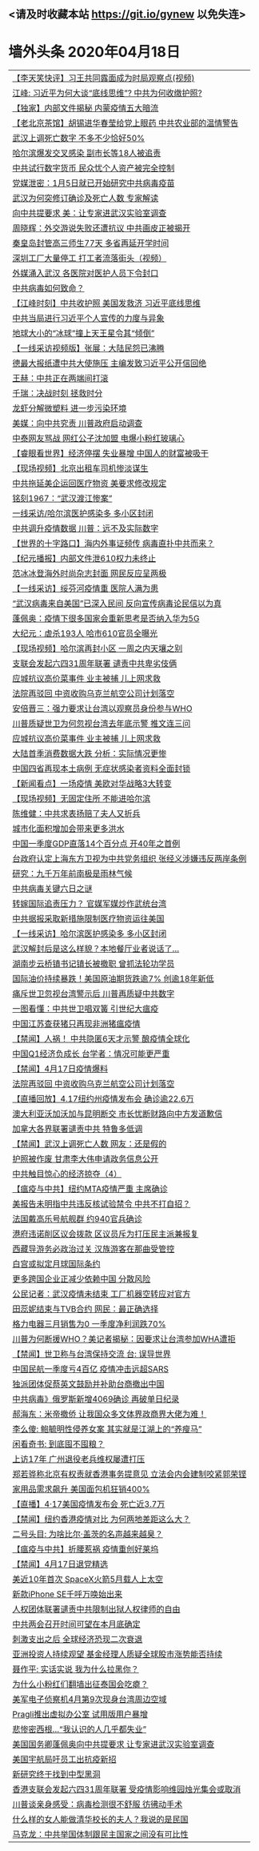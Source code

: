 ## <请及时收藏本站 https://git.io/gynew 以免失连> </a>
# 墙外头条 2020年04月18日</a>


<table>

<tr><td colspan="2" align="left"><a href="https://xfine.casa/?name=c1158397&key=exgxucyqmkwgvwch&from=gy">【李天笑快评】习王共同露面成为时局观察点(视频)</a></td></tr>
<tr><td colspan="2" align="left"><a href="https://xfine.casa/?name=c1158485&key=exgxucyqmkwgvwch&from=gy">江峰: 习近平为何大谈“底线思维”? 中共为何收缴护照?</a></td></tr>
<tr><td colspan="2" align="left"><a href="https://xfine.casa/?name=c1158471&key=exgxucyqmkwgvwch&from=gy">【独家】内部文件揭秘 内蒙疫情五大暗流</a></td></tr>
<tr><td colspan="2" align="left"><a href="https://xfine.casa/?name=c1158449&key=exgxucyqmkwgvwch&from=gy">【老北京茶馆】胡锡进华春莹给党上眼药 中共农业部的温情警告</a></td></tr>
<tr><td colspan="2" align="left"><a href="https://xfine.casa/?name=c1158448&key=exgxucyqmkwgvwch&from=gy">武汉上调死亡数字 不多不少恰好50%</a></td></tr>
<tr><td colspan="2" align="left"><a href="https://xfine.casa/?name=c1158470&key=exgxucyqmkwgvwch&from=gy">哈尔滨爆发交叉感染 副市长等18人被追责</a></td></tr>
<tr><td colspan="2" align="left"><a href="https://xfine.casa/?name=c1158447&key=exgxucyqmkwgvwch&from=gy">中共试行数字货币 民众忧个人资产被完全控制</a></td></tr>
<tr><td colspan="2" align="left"><a href="https://xfine.casa/?name=c1158394&key=exgxucyqmkwgvwch&from=gy">党媒泄密：1月5日就已开始研究中共病毒疫苗</a></td></tr>
<tr><td colspan="2" align="left"><a href="https://xfine.casa/?name=c1158455&key=exgxucyqmkwgvwch&from=gy">武汉为何突修订确诊及死亡人数 专家解读</a></td></tr>
<tr><td colspan="2" align="left"><a href="https://xfine.casa/?name=c1158443&key=exgxucyqmkwgvwch&from=gy">向中共提要求 美：让专家进武汉实验室调查</a></td></tr>
<tr><td colspan="2" align="left"><a href="https://xfine.casa/?name=c1158484&key=exgxucyqmkwgvwch&from=gy">周晓辉：外交游说失败还遭抗议 中共画皮正被揭开</a></td></tr>
<tr><td colspan="2" align="left"><a href="https://xfine.casa/?name=c1158445&key=exgxucyqmkwgvwch&from=gy">秦皇岛封管高三师生77天 多省再延开学时间</a></td></tr>
<tr><td colspan="2" align="left"><a href="https://xfine.casa/?name=c1158418&key=exgxucyqmkwgvwch&from=gy">深圳工厂大量停工  打工者流落街头（视频）</a></td></tr>
<tr><td colspan="2" align="left"><a href="https://xfine.casa/?name=c1158479&key=exgxucyqmkwgvwch&from=gy">外媒涌入武汉 各医院对医护人员下令封口</a></td></tr>
<tr><td colspan="2" align="left"><a href="https://xfine.casa/?name=c1158466&key=exgxucyqmkwgvwch&from=gy">中共病毒如何致命？</a></td></tr>
<tr><td colspan="2" align="left"><a href="https://xfine.casa/?name=c1158451&key=exgxucyqmkwgvwch&from=gy">【江峰时刻】中共收护照 美国发救济 习近平底线思维</a></td></tr>
<tr><td colspan="2" align="left"><a href="https://xfine.casa/?name=c1158503&key=exgxucyqmkwgvwch&from=gy">中共当局进行习近平个人宣传的力度与异象</a></td></tr>
<tr><td colspan="2" align="left"><a href="https://xfine.casa/?name=c1158467&key=exgxucyqmkwgvwch&from=gy">地球大小的“冰球”撞上天王星令其“倾倒”</a></td></tr>
<tr><td colspan="2" align="left"><a href="https://xfine.casa/?name=c1158475&key=exgxucyqmkwgvwch&from=gy">【一线采访视频版】张展：大陆民怨已沸腾</a></td></tr>
<tr><td colspan="2" align="left"><a href="https://xfine.casa/?name=c1158456&key=exgxucyqmkwgvwch&from=gy">德最大报纸遭中共大使施压 主编发致习近平公开信回绝</a></td></tr>
<tr><td colspan="2" align="left"><a href="https://xfine.casa/?name=c1158417&key=exgxucyqmkwgvwch&from=gy">王赫：中共正在两端间打滚</a></td></tr>
<tr><td colspan="2" align="left"><a href="https://xfine.casa/?name=c1158396&key=exgxucyqmkwgvwch&from=gy">千瑞：决战时刻 拯救时分</a></td></tr>
<tr><td colspan="2" align="left"><a href="https://xfine.casa/?name=c1158468&key=exgxucyqmkwgvwch&from=gy">龙虾分解微塑料 进一步污染环境</a></td></tr>
<tr><td colspan="2" align="left"><a href="https://xfine.casa/?name=c1158480&key=exgxucyqmkwgvwch&from=gy">美媒：向中共究责 川普政府启动调查</a></td></tr>
<tr><td colspan="2" align="left"><a href="https://xfine.casa/?name=c1158395&key=exgxucyqmkwgvwch&from=gy">中泰网友骂战 网红公子沈加盟  电爆小粉红玻璃心</a></td></tr>
<tr><td colspan="2" align="left"><a href="https://xfine.casa/?name=c1158450&key=exgxucyqmkwgvwch&from=gy">【睿眼看世界】经济停摆 失业暴增 中国人的财富被吸干</a></td></tr>
<tr><td colspan="2" align="left"><a href="https://xfine.casa/?name=c1158481&key=exgxucyqmkwgvwch&from=gy">【现场视频】北京出租车司机惨淡谋生</a></td></tr>
<tr><td colspan="2" align="left"><a href="https://xfine.casa/?name=c1158483&key=exgxucyqmkwgvwch&from=gy">中共拖延美企运回医疗物资 美要求修改规定</a></td></tr>
<tr><td colspan="2" align="left"><a href="https://xfine.casa/?name=c1158446&key=exgxucyqmkwgvwch&from=gy">铭刻1967：“武汉渡江惨案”</a></td></tr>
<tr><td colspan="2" align="left"><a href="https://xfine.casa/?name=c1158441&key=exgxucyqmkwgvwch&from=gy">一线采访/哈尔滨医护感染多 多小区封闭</a></td></tr>
<tr><td colspan="2" align="left"><a href="https://xfine.casa/?name=c1158442&key=exgxucyqmkwgvwch&from=gy">中共调升疫情数据 川普：远不及实际数字</a></td></tr>
<tr><td colspan="2" align="left"><a href="https://xfine.casa/?name=c1158422&key=exgxucyqmkwgvwch&from=gy">【世界的十字路口】海内外事证频传 病毒直扑中共而来？</a></td></tr>
<tr><td colspan="2" align="left"><a href="https://xfine.casa/?name=c1158393&key=exgxucyqmkwgvwch&from=gy">【纪元播报】内部文件泄610权力未终止</a></td></tr>
<tr><td colspan="2" align="left"><a href="https://xfine.casa/?name=c1158474&key=exgxucyqmkwgvwch&from=gy">范冰冰登海外时尚杂志封面 网民反应呈两极​</a></td></tr>
<tr><td colspan="2" align="left"><a href="https://xfine.casa/?name=c1158444&key=exgxucyqmkwgvwch&from=gy">【一线采访】绥芬河疫情重 医院人满为患</a></td></tr>
<tr><td colspan="2" align="left"><a href="https://xfine.casa/?name=c1158511&key=exgxucyqmkwgvwch&from=gy">“武汉病毒来自美国”已深入民间 反向宣传病毒论民信以为真</a></td></tr>
<tr><td colspan="2" align="left"><a href="https://xfine.casa/?name=c1158427&key=exgxucyqmkwgvwch&from=gy">蓬佩奥：疫情下很多国家会重新思考是否纳入华为5G</a></td></tr>
<tr><td colspan="2" align="left"><a href="https://xfine.casa/?name=c1158440&key=exgxucyqmkwgvwch&from=gy">大纪元：虐杀193人 哈市610官员全曝光</a></td></tr>
<tr><td colspan="2" align="left"><a href="https://xfine.casa/?name=c1158477&key=exgxucyqmkwgvwch&from=gy">【现场视频】哈尔滨再封小区 一周之内天壤之别</a></td></tr>
<tr><td colspan="2" align="left"><a href="https://xfine.casa/?name=c1158482&key=exgxucyqmkwgvwch&from=gy">支联会发起六四31周年联署 谴责中共卑劣伎俩</a></td></tr>
<tr><td colspan="2" align="left"><a href="https://xfine.casa/?name=c1158457&key=exgxucyqmkwgvwch&from=gy">应城抗议高价菜事件 业主被捕 儿上网求救</a></td></tr>
<tr><td colspan="2" align="left"><a href="https://xfine.casa/?name=c1158391&key=exgxucyqmkwgvwch&from=gy">法院再驳回 中资收购乌克兰航空公司计划落空</a></td></tr>
<tr><td colspan="2" align="left"><a href="https://xfine.casa/?name=c1158426&key=exgxucyqmkwgvwch&from=gy">安倍晋三：强力要求让台湾以观察员身份参与WHO</a></td></tr>
<tr><td colspan="2" align="left"><a href="https://xfine.casa/?name=c1158425&key=exgxucyqmkwgvwch&from=gy">川普质疑世卫为何忽视台湾去年底示警 推文连三问</a></td></tr>
<tr><td colspan="2" align="left"><a href="https://xfine.casa/?name=c1158432&key=exgxucyqmkwgvwch&from=gy">应城抗议高价菜事件 业主被捕 儿上网求救</a></td></tr>
<tr><td colspan="2" align="left"><a href="https://xfine.casa/?name=c1158434&key=exgxucyqmkwgvwch&from=gy">大陆首季消费数据大跌 分析：实际情况更惨</a></td></tr>
<tr><td colspan="2" align="left"><a href="https://xfine.casa/?name=c1158506&key=exgxucyqmkwgvwch&from=gy">中国四省再现本土病例 无症状感染者资料全面封锁</a></td></tr>
<tr><td colspan="2" align="left"><a href="https://xfine.casa/?name=c1158476&key=exgxucyqmkwgvwch&from=gy">【新闻看点】一场疫情 美欧对华战略3大转变</a></td></tr>
<tr><td colspan="2" align="left"><a href="https://xfine.casa/?name=c1158478&key=exgxucyqmkwgvwch&from=gy">【现场视频】无固定住所 不能进哈尔滨</a></td></tr>
<tr><td colspan="2" align="left"><a href="https://xfine.casa/?name=c1158452&key=exgxucyqmkwgvwch&from=gy">陈维健：中共求表扬赔了夫人又折兵</a></td></tr>
<tr><td colspan="2" align="left"><a href="https://xfine.casa/?name=c1158464&key=exgxucyqmkwgvwch&from=gy">城市化面积增加会带来更多洪水</a></td></tr>
<tr><td colspan="2" align="left"><a href="https://xfine.casa/?name=c1158409&key=exgxucyqmkwgvwch&from=gy">中国一季度GDP直落14个百分点 开40年之首例</a></td></tr>
<tr><td colspan="2" align="left"><a href="https://xfine.casa/?name=c1158507&key=exgxucyqmkwgvwch&from=gy">台政府认定上海东方卫视为中共党务组织 张经义涉嫌违反两岸条例</a></td></tr>
<tr><td colspan="2" align="left"><a href="https://xfine.casa/?name=c1158465&key=exgxucyqmkwgvwch&from=gy">研究：九千万年前南极是雨林气候</a></td></tr>
<tr><td colspan="2" align="left"><a href="https://xfine.casa/?name=c1158508&key=exgxucyqmkwgvwch&from=gy">中共病毒关键六日之谜</a></td></tr>
<tr><td colspan="2" align="left"><a href="https://xfine.casa/?name=c1158488&key=exgxucyqmkwgvwch&from=gy">转嫁国际追责压力？ 官媒军媒炒作武统台湾</a></td></tr>
<tr><td colspan="2" align="left"><a href="https://xfine.casa/?name=c1158408&key=exgxucyqmkwgvwch&from=gy">中共据报采取新措施限制医疗物资运往美国</a></td></tr>
<tr><td colspan="2" align="left"><a href="https://xfine.casa/?name=c1158416&key=exgxucyqmkwgvwch&from=gy">【一线采访】哈尔滨医护感染多 多小区封闭</a></td></tr>
<tr><td colspan="2" align="left"><a href="https://xfine.casa/?name=c1158436&key=exgxucyqmkwgvwch&from=gy">武汉解封后是这么样貌？本地餐厅业者说话了…</a></td></tr>
<tr><td colspan="2" align="left"><a href="https://xfine.casa/?name=c1158392&key=exgxucyqmkwgvwch&from=gy">湖南步云桥镇书记镇长被撤职 曾抓法轮功学员</a></td></tr>
<tr><td colspan="2" align="left"><a href="https://xfine.casa/?name=c1158428&key=exgxucyqmkwgvwch&from=gy">国际油价持续暴跌！美国原油期货跌逾7% 创逾18年新低</a></td></tr>
<tr><td colspan="2" align="left"><a href="https://xfine.casa/?name=c1158461&key=exgxucyqmkwgvwch&from=gy">痛斥世卫忽视台湾警示后 川普再质疑中共数字</a></td></tr>
<tr><td colspan="2" align="left"><a href="https://xfine.casa/?name=c1158415&key=exgxucyqmkwgvwch&from=gy">一图看懂：中共世卫唱双簧 引世纪大瘟疫</a></td></tr>
<tr><td colspan="2" align="left"><a href="https://xfine.casa/?name=c1158423&key=exgxucyqmkwgvwch&from=gy">中国江苏查获猪只再现非洲猪瘟疫情</a></td></tr>
<tr><td colspan="2" align="left"><a href="https://xfine.casa/?name=c1158486&key=exgxucyqmkwgvwch&from=gy">【禁闻】人祸！ 中共隐匿6天才示警 酿疫情全球化</a></td></tr>
<tr><td colspan="2" align="left"><a href="https://xfine.casa/?name=c1158458&key=exgxucyqmkwgvwch&from=gy">中国Q1经济负成长 台学者：情况可能更严重</a></td></tr>
<tr><td colspan="2" align="left"><a href="https://xfine.casa/?name=c1158524&key=exgxucyqmkwgvwch&from=gy">【禁闻】4月17日疫情爆料</a></td></tr>
<tr><td colspan="2" align="left"><a href="https://xfine.casa/?name=c1158460&key=exgxucyqmkwgvwch&from=gy">法院再驳回 中资收购乌克兰航空公司计划落空</a></td></tr>
<tr><td colspan="2" align="left"><a href="https://xfine.casa/?name=c1158389&key=exgxucyqmkwgvwch&from=gy">【直播回放】4.17纽约州疫情发布会 确诊逾22.6万</a></td></tr>
<tr><td colspan="2" align="left"><a href="https://xfine.casa/?name=c1158505&key=exgxucyqmkwgvwch&from=gy">澳大利亚沃加沃加与昆明断交 市长忧断财路向中方发道歉信</a></td></tr>
<tr><td colspan="2" align="left"><a href="https://xfine.casa/?name=c1158510&key=exgxucyqmkwgvwch&from=gy">加拿大各界联署谴责中共 特鲁多低调</a></td></tr>
<tr><td colspan="2" align="left"><a href="https://xfine.casa/?name=c1158525&key=exgxucyqmkwgvwch&from=gy">【禁闻】武汉上调死亡人数 网友：还是假的</a></td></tr>
<tr><td colspan="2" align="left"><a href="https://xfine.casa/?name=c1158433&key=exgxucyqmkwgvwch&from=gy">护照被作废 甘肃李大伟申请政务信息公开</a></td></tr>
<tr><td colspan="2" align="left"><a href="https://xfine.casa/?name=c1158469&key=exgxucyqmkwgvwch&from=gy">中共触目惊心的经济掠夺（4）</a></td></tr>
<tr><td colspan="2" align="left"><a href="https://xfine.casa/?name=c1158453&key=exgxucyqmkwgvwch&from=gy">【瘟疫与中共】纽约MTA疫情严重 主席确诊</a></td></tr>
<tr><td colspan="2" align="left"><a href="https://xfine.casa/?name=c1158504&key=exgxucyqmkwgvwch&from=gy">美报告未明指中共违反核试验禁令 中共不打自招？</a></td></tr>
<tr><td colspan="2" align="left"><a href="https://xfine.casa/?name=c1158462&key=exgxucyqmkwgvwch&from=gy">法国戴高乐号航舰群 约940官兵确诊</a></td></tr>
<tr><td colspan="2" align="left"><a href="https://xfine.casa/?name=c1158424&key=exgxucyqmkwgvwch&from=gy">港府违诺削区议会拨款 区议员斥为打压民主派兼报复</a></td></tr>
<tr><td colspan="2" align="left"><a href="https://xfine.casa/?name=c1158438&key=exgxucyqmkwgvwch&from=gy">西藏导游务必政治过关 汉族游客在那曲受管控</a></td></tr>
<tr><td colspan="2" align="left"><a href="https://xfine.casa/?name=c1158463&key=exgxucyqmkwgvwch&from=gy">白宫或拟定月球国际条约</a></td></tr>
<tr><td colspan="2" align="left"><a href="https://xfine.casa/?name=c1158459&key=exgxucyqmkwgvwch&from=gy">更多跨国企业正减少依赖中国 分散风险</a></td></tr>
<tr><td colspan="2" align="left"><a href="https://xfine.casa/?name=c1158439&key=exgxucyqmkwgvwch&from=gy">公民记者：武汉疫情未结束 工厂机器空转应对官方</a></td></tr>
<tr><td colspan="2" align="left"><a href="https://xfine.casa/?name=c1158522&key=exgxucyqmkwgvwch&from=gy">田蕊妮结束与TVB合约 网民：最正确选择</a></td></tr>
<tr><td colspan="2" align="left"><a href="https://xfine.casa/?name=c1158520&key=exgxucyqmkwgvwch&from=gy">格力电器三月销售为0 一季度净利润跌70%</a></td></tr>
<tr><td colspan="2" align="left"><a href="https://xfine.casa/?name=c1158501&key=exgxucyqmkwgvwch&from=gy">川普为何断援WHO？美记者揭秘：因要求让台湾参加WHA遭拒</a></td></tr>
<tr><td colspan="2" align="left"><a href="https://xfine.casa/?name=c1158487&key=exgxucyqmkwgvwch&from=gy">【禁闻】世卫称与台湾保持交流 台: 误导世界</a></td></tr>
<tr><td colspan="2" align="left"><a href="https://xfine.casa/?name=c1158414&key=exgxucyqmkwgvwch&from=gy">中国民航一季度亏4百亿 疫情冲击远超SARS</a></td></tr>
<tr><td colspan="2" align="left"><a href="https://xfine.casa/?name=c1158498&key=exgxucyqmkwgvwch&from=gy">独派团体促蔡英文鼓励并补助台商撤出中国</a></td></tr>
<tr><td colspan="2" align="left"><a href="https://xfine.casa/?name=c1158502&key=exgxucyqmkwgvwch&from=gy">中共病毒》俄罗斯新增4069确诊 再破单日纪录</a></td></tr>
<tr><td colspan="2" align="left"><a href="https://xfine.casa/?name=c1158538&key=exgxucyqmkwgvwch&from=gy">郝海东：米帝撤侨 让我国众多文体界政商界大佬为难！</a></td></tr>
<tr><td colspan="2" align="left"><a href="https://xfine.casa/?name=c1158534&key=exgxucyqmkwgvwch&from=gy">李么傻: 鲍毓明性侵养女案 其实就是江湖上的“养瘦马”</a></td></tr>
<tr><td colspan="2" align="left"><a href="https://xfine.casa/?name=c1158535&key=exgxucyqmkwgvwch&from=gy">闲看奇书: 到底囤不囤粮？</a></td></tr>
<tr><td colspan="2" align="left"><a href="https://xfine.casa/?name=c1158521&key=exgxucyqmkwgvwch&from=gy">上访17年 广州退役老兵维权屡遭打压</a></td></tr>
<tr><td colspan="2" align="left"><a href="https://xfine.casa/?name=c1158509&key=exgxucyqmkwgvwch&from=gy">郑若骅称北京有权责就香港事务提意见 立法会内会建制咬紧郭荣铿</a></td></tr>
<tr><td colspan="2" align="left"><a href="https://xfine.casa/?name=c1158500&key=exgxucyqmkwgvwch&from=gy">家用品需求飙升 美国面包机狂销400%</a></td></tr>
<tr><td colspan="2" align="left"><a href="https://xfine.casa/?name=c1158519&key=exgxucyqmkwgvwch&from=gy">【直播】4·17美国疫情发布会 死亡近3.7万</a></td></tr>
<tr><td colspan="2" align="left"><a href="https://xfine.casa/?name=c1158526&key=exgxucyqmkwgvwch&from=gy">【禁闻】纽约香港疫情对比 为何两地差距这么大？</a></td></tr>
<tr><td colspan="2" align="left"><a href="https://xfine.casa/?name=c1158536&key=exgxucyqmkwgvwch&from=gy">二号头目: 为啥比尔·盖茨的名声越来越臭？</a></td></tr>
<tr><td colspan="2" align="left"><a href="https://xfine.casa/?name=c1158431&key=exgxucyqmkwgvwch&from=gy">【瘟疫与中共】折腰惹祸 疫情重创好莱坞</a></td></tr>
<tr><td colspan="2" align="left"><a href="https://xfine.casa/?name=c1158523&key=exgxucyqmkwgvwch&from=gy">【禁闻】4月17日退党精选</a></td></tr>
<tr><td colspan="2" align="left"><a href="https://xfine.casa/?name=c1158499&key=exgxucyqmkwgvwch&from=gy">美近10年首次 SpaceX火箭5月载人上太空</a></td></tr>
<tr><td colspan="2" align="left"><a href="https://xfine.casa/?name=c1158493&key=exgxucyqmkwgvwch&from=gy">新款iPhone SE千呼万唤始出来</a></td></tr>
<tr><td colspan="2" align="left"><a href="https://xfine.casa/?name=c1158497&key=exgxucyqmkwgvwch&from=gy">人权团体联署谴责中共限制出狱人权律师的自由</a></td></tr>
<tr><td colspan="2" align="left"><a href="https://xfine.casa/?name=c1158496&key=exgxucyqmkwgvwch&from=gy">中共两会召开时间可望在本月底确定</a></td></tr>
<tr><td colspan="2" align="left"><a href="https://xfine.casa/?name=c1158532&key=exgxucyqmkwgvwch&from=gy">刺激支出之后 全球经济恐现二次衰退</a></td></tr>
<tr><td colspan="2" align="left"><a href="https://xfine.casa/?name=c1158437&key=exgxucyqmkwgvwch&from=gy">亚洲投资人持续观望 基金经理人质疑全球股市涨势能否持续</a></td></tr>
<tr><td colspan="2" align="left"><a href="https://xfine.casa/?name=c1158537&key=exgxucyqmkwgvwch&from=gy">聂作平: 实话实说 我为什么拉黑你？</a></td></tr>
<tr><td colspan="2" align="left"><a href="https://xfine.casa/?name=c1158539&key=exgxucyqmkwgvwch&from=gy">为什么小粉红们翻墙出征泰国会吃瘪？</a></td></tr>
<tr><td colspan="2" align="left"><a href="https://xfine.casa/?name=c1158494&key=exgxucyqmkwgvwch&from=gy">美军电子侦察机4月第9次现身台湾周边空域</a></td></tr>
<tr><td colspan="2" align="left"><a href="https://xfine.casa/?name=c1158492&key=exgxucyqmkwgvwch&from=gy">Pragli推出虚拟办公室 试用版用户暴增</a></td></tr>
<tr><td colspan="2" align="left"><a href="https://xfine.casa/?name=c1158531&key=exgxucyqmkwgvwch&from=gy">悲惨密西根…“我认识的人几乎都失业”</a></td></tr>
<tr><td colspan="2" align="left"><a href="https://xfine.casa/?name=c1158528&key=exgxucyqmkwgvwch&from=gy">美国国务卿蓬佩奥向中共提要求 让专家进武汉实验室调查</a></td></tr>
<tr><td colspan="2" align="left"><a href="https://xfine.casa/?name=c1158491&key=exgxucyqmkwgvwch&from=gy">美国宇航局吁员工出抗疫新招</a></td></tr>
<tr><td colspan="2" align="left"><a href="https://xfine.casa/?name=c1158490&key=exgxucyqmkwgvwch&from=gy">新研究终于找到中型黑洞</a></td></tr>
<tr><td colspan="2" align="left"><a href="https://xfine.casa/?name=c1158495&key=exgxucyqmkwgvwch&from=gy">香港支联会发起六四31周年联署 受疫情影响维园烛光集会或取消</a></td></tr>
<tr><td colspan="2" align="left"><a href="https://xfine.casa/?name=c1158529&key=exgxucyqmkwgvwch&from=gy">川普谈亲身感受：病毒检测很不舒服 彷彿动手术</a></td></tr>
<tr><td colspan="2" align="left"><a href="https://xfine.casa/?name=c1158530&key=exgxucyqmkwgvwch&from=gy">什么样的女人能做清华校长的夫人？我说的是民国</a></td></tr>
<tr><td colspan="2" align="left"><a href="https://xfine.casa/?name=c1158533&key=exgxucyqmkwgvwch&from=gy">马克龙：中共举国体制跟民主国家之间没有可比性</a></td></tr>


</table>
